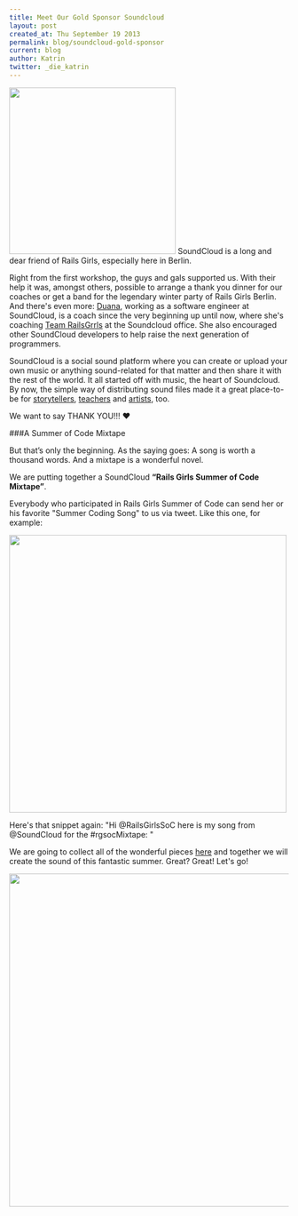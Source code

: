 ```yaml
---
title: Meet Our Gold Sponsor Soundcloud
layout: post
created_at: Thu September 19 2013
permalink: blog/soundcloud-gold-sponsor
current: blog
author: Katrin
twitter: _die_katrin
---
```



<img src="https://f.cloud.github.com/assets/2246045/1172169/a2173858-2119-11e3-96e3-35aa2f5dc514.png" width="300">
SoundCloud is a long and dear friend of Rails Girls, especially here in Berlin. 

Right from the first workshop, the guys and gals supported us. With their help it was, amongst others, possible to arrange a thank you dinner for our coaches or get a band for the legendary winter party of Rails Girls Berlin. And there's even more: [Duana](https://twitter.com/starkcoffee), working as a software engineer at SoundCloud, is a coach since the very beginning up until now, where she's coaching [Team RailsGrrls](http://teams.railsgirlssummerofcode.org/teams/3) at the Soundcloud office. She also encouraged other SoundCloud developers to help raise the next generation of programmers. 

SoundCloud is a social sound platform where you can create or upload your own music or anything sound-related for that matter and then share it with the rest of the world. It all started off with music, the heart of Soundcloud. By now, the simple way of distributing sound files made it a great place-to-be for [storytellers](https://soundcloud.com/explore/storytelling), [teachers](https://soundcloud.com/explore/learning) and [artists](https://soundcloud.com/explore/arts%2Bentertainment), too.

We want to say THANK YOU!!! &hearts;

###A Summer of Code Mixtape

But that’s only the beginning. As the saying goes: A song is worth a thousand words. And a mixtape is a wonderful novel. 

We are putting together a SoundCloud **“Rails Girls Summer of Code Mixtape”**.

Everybody who participated in Rails Girls Summer of Code can send her or his favorite "Summer Coding Song" to us via tweet. Like this one, for example:
 
<img src="https://f.cloud.github.com/assets/1711357/1171784/f91a96dc-210e-11e3-8e6e-350a71c329f8.png" width="500">

Here's that snippet again: 
"Hi @RailsGirlsSoC here is my song from @SoundCloud for the #rgsocMixtape: "

We are going to collect all of the wonderful pieces [here](https://soundcloud.com/railsgirlssummerofcode)  and together we will create the sound of this fantastic summer. Great? Great! Let's go!

<img src="https://f.cloud.github.com/assets/2246045/1172208/c6e5cd2e-211a-11e3-888c-66c5c37426f7.png" width="600">